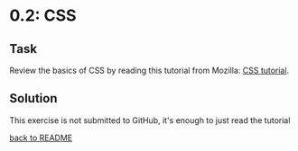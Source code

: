 # 0.2: CSS

## Task

Review the basics of CSS by reading this tutorial from Mozilla: [CSS tutorial](https://developer.mozilla.org/en-US/docs/Learn/Getting_started_with_the_web/CSS_basics).

## Solution

This exercise is not submitted to GitHub, it's enough to just read the tutorial

[back to README](../README.md)